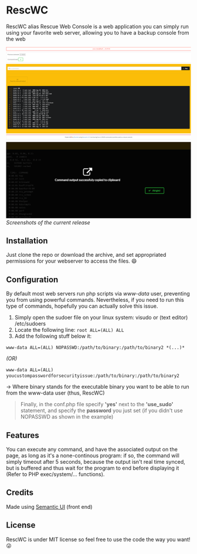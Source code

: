 # RescWC
RescWC alias Rescue Web Console is a web application you can simply run using your favorite web server, allowing you to have a backup console from the web

![alt tag](https://raw.githubusercontent.com/Darlelet/RescWC/master/img/demo.png?token=AGO2LdR8qbDayhuvmmlGBmaSXoCag167ks5XgP5TwA%3D%3D)
![alt tag](https://raw.githubusercontent.com/Darlelet/RescWC/master/img/clipboard.png?token=AGO2Lb8Z7CHpfVQbnK7YxdKD8OPdwde1ks5XgP5vwA%3D%3D)
*Screenshots of the current release*

## Installation
Just clone the repo or download the archive, and set appropriated permissions for your webserver to access the files. :smile:

## Configuration
By default most web servers run php scripts via *www-data* user, preventing you from using powerful commands.
Nevertheless, if you need to run this type of commands, hopefully you can actually solve this issue.

1. Simply open the sudoer file on your linux system: visudo or (text editor) /etc/sudoers
2. Locate the following line: ```root ALL=(ALL) ALL```
3. Add the following stuff below it: 

```
www-data ALL=(ALL) NOPASSWD:/path/to/binary:/path/to/binary2 *(...)*
```
*(OR)* 
```
www-data ALL=(ALL) youcustompasswordforsecurityissue:/path/to/binary:/path/to/binary2
```
-> Where binary stands for the executable binary you want to be able to run from the www-data user (thus, RescWC)


> Finally, in the conf.php file specify **'yes'** next to the **'use_sudo'** statement, and specify the **password** you just set (if you didn't use NOPASSWD as shown in the example)

## Features
You can execute any command, and have the associated output on the page, as long as it's a none-continous program: if so, the command will simply timeout after 5 seconds, because the output isn't real time synced, but is buffered and thus wait for the program to end before displaying it (Refer to PHP exec/system/... functions).

## Credits
Made using <a href="http://semantic-ui.com">Semantic UI</a> (front end)

## License
RescWC is under MIT license so feel free to use the code the way you want! :stuck_out_tongue_winking_eye:
